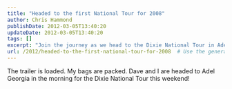 ```yaml
---
title: "Headed to the first National Tour for 2008"
author: Chris Hammond
publishDate: 2012-03-05T13:40:20
updateDate: 2012-03-05T13:40:20
tags: []
excerpt: "Join the journey as we head to the Dixie National Tour in Adel, Georgia - loaded trailer, packed bags, and all!"
url: /2012/headed-to-the-first-national-tour-for-2008  # Use the generated URL with year
---
```

<p>The trailer is loaded. My bags are packed. Dave and I are headed to Adel Georgia in the morning for the Dixie National Tour this weekend!</p>

